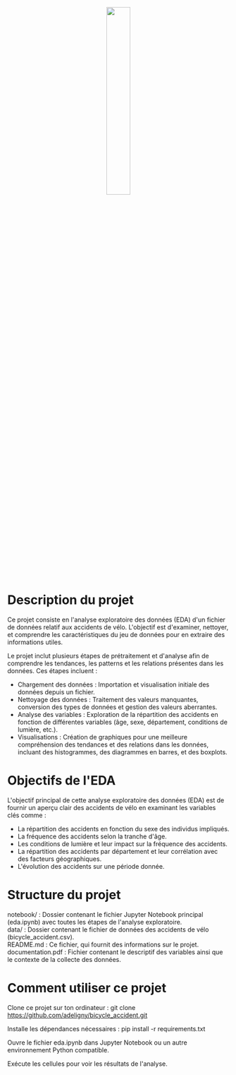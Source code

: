 <p align="center" width="100%">
    <img width="33%" src="bicycle_accident/Accident-cycloblog.png">
</p>

# Description du projet
Ce projet consiste en l'analyse exploratoire des données (EDA) d'un fichier de données relatif aux accidents de vélo. L'objectif est d'examiner, nettoyer, et comprendre les caractéristiques du jeu de données pour en extraire des informations utiles.

Le projet inclut plusieurs étapes de prétraitement et d'analyse afin de comprendre les tendances, les patterns et les relations présentes dans les données. Ces étapes incluent :

- Chargement des données : Importation et visualisation initiale des données depuis un fichier.  
- Nettoyage des données : Traitement des valeurs manquantes, conversion des types de données et gestion des valeurs aberrantes.  
- Analyse des variables : Exploration de la répartition des accidents en fonction de différentes variables (âge, sexe, département, conditions de lumière, etc.).  
- Visualisations : Création de graphiques pour une meilleure compréhension des tendances et des relations dans les données, incluant des histogrammes, des diagrammes en barres, et des boxplots.

# Objectifs de l'EDA
L'objectif principal de cette analyse exploratoire des données (EDA) est de fournir un aperçu clair des accidents de vélo en examinant les variables clés comme :

- La répartition des accidents en fonction du sexe des individus impliqués.  
- La fréquence des accidents selon la tranche d'âge.  
- Les conditions de lumière et leur impact sur la fréquence des accidents.  
- La répartition des accidents par département et leur corrélation avec des facteurs géographiques.  
- L'évolution des accidents sur une période donnée.

# Structure du projet
notebook/ : Dossier contenant le fichier Jupyter Notebook principal (eda.ipynb) avec toutes les étapes de l'analyse exploratoire.  
data/ : Dossier contenant le fichier de données des accidents de vélo (bicycle_accident.csv).  
README.md : Ce fichier, qui fournit des informations sur le projet.  
documentation.pdf : Fichier contenant le descriptif des variables ainsi que le contexte de la collecte des données.

# Comment utiliser ce projet
Clone ce projet sur ton ordinateur : git clone https://github.com/adeligny/bicycle_accident.git

Installe les dépendances nécessaires : pip install -r requirements.txt

Ouvre le fichier eda.ipynb dans Jupyter Notebook ou un autre environnement Python compatible.

Exécute les cellules pour voir les résultats de l'analyse.
